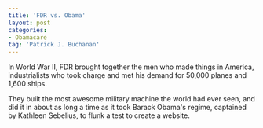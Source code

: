 ```yaml
---
title: 'FDR vs. Obama'
layout: post
categories:
- Obamacare
tag: 'Patrick J. Buchanan'
---
```


In World War II, FDR brought together the men who made things in America, industrialists who took charge and met his demand for 50,000 planes and 1,600 ships.  
  
They built the most awesome military machine the world had ever seen, and did it in about as long a time as it took Barack Obama's regime, captained by Kathleen Sebelius, to flunk a test to create a website.